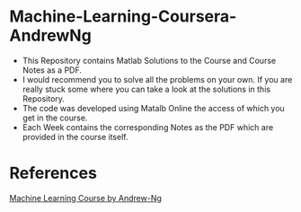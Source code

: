 # Machine-Learning-Coursera-AndrewNg
* This Repository contains Matlab Solutions to the Course and Course Notes as a PDF. 
* I would recommend you to solve all the problems on your own. If you are really stuck some where you can take a look at the solutions in this Repository.
* The code was developed using Matalb Online the access of which you get in the course.
* Each Week contains the corresponding Notes as the PDF which are provided in the course itself.

# References
[Machine Learning Course by Andrew-Ng](https://www.coursera.org/learn/machine-learning)
